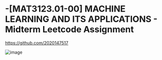 # -[MAT3123.01-00] MACHINE LEARNING AND ITS APPLICATIONS - Midterm Leetcode Assignment

https://github.com/2020147517

![image](https://github.com/user-attachments/assets/3f658792-f785-4c63-bc2e-265f0e292627)

